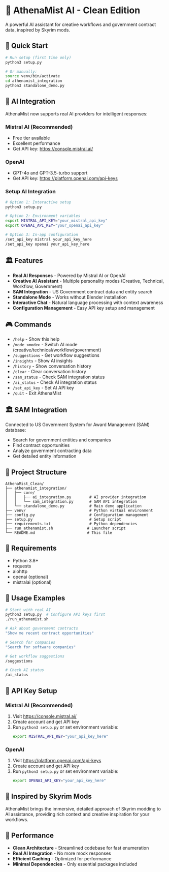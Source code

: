 # 🌟 AthenaMist AI - Clean Edition

A powerful AI assistant for creative workflows and government contract data, inspired by Skyrim mods.

## 🚀 Quick Start

```bash
# Run setup (first time only)
python3 setup.py

# Or manually:
source venv/bin/activate
cd athenamist_integration
python3 standalone_demo.py
```

## 🤖 AI Integration

AthenaMist now supports real AI providers for intelligent responses:

### **Mistral AI** (Recommended)
- Free tier available
- Excellent performance
- Get API key: https://console.mistral.ai/

### **OpenAI**
- GPT-4o and GPT-3.5-turbo support
- Get API key: https://platform.openai.com/api-keys

### **Setup AI Integration**
```bash
# Option 1: Interactive setup
python3 setup.py

# Option 2: Environment variables
export MISTRAL_API_KEY="your_mistral_api_key"
export OPENAI_API_KEY="your_openai_api_key"

# Option 3: In-app configuration
/set_api_key mistral your_api_key_here
/set_api_key openai your_api_key_here
```

## 🏛️ Features

- **Real AI Responses** - Powered by Mistral AI or OpenAI
- **Creative AI Assistant** - Multiple personality modes (Creative, Technical, Workflow, Government)
- **SAM Integration** - US Government contract data and entity search
- **Standalone Mode** - Works without Blender installation
- **Interactive Chat** - Natural language processing with context awareness
- **Configuration Management** - Easy API key setup and management

## 🎮 Commands

- `/help` - Show this help
- `/mode <mode>` - Switch AI mode (creative/technical/workflow/government)
- `/suggestions` - Get workflow suggestions
- `/insights` - Show AI insights
- `/history` - Show conversation history
- `/clear` - Clear conversation history
- `/sam_status` - Check SAM integration status
- `/ai_status` - Check AI integration status
- `/set_api_key` - Set AI API key
- `/quit` - Exit AthenaMist

## 🏛️ SAM Integration

Connected to US Government System for Award Management (SAM) database:
- Search for government entities and companies
- Find contract opportunities
- Analyze government contracting data
- Get detailed entity information

## 📁 Project Structure

```
AthenaMist_Clean/
├── athenamist_integration/
│   ├── core/
│   │   ├── ai_integration.py        # AI provider integration
│   │   └── sam_integration.py       # SAM API integration
│   └── standalone_demo.py           # Main demo application
├── venv/                            # Python virtual environment
├── config.py                        # Configuration management
├── setup.py                         # Setup script
├── requirements.txt                 # Python dependencies
├── run_athenamist.sh               # Launcher script
└── README.md                       # This file
```

## 🔧 Requirements

- Python 3.8+
- requests
- aiohttp
- openai (optional)
- mistralai (optional)

## 🎯 Usage Examples

```bash
# Start with real AI
python3 setup.py  # Configure API keys first
./run_athenamist.sh

# Ask about government contracts
"Show me recent contract opportunities"

# Search for companies
"Search for software companies"

# Get workflow suggestions
/suggestions

# Check AI status
/ai_status
```

## 🔑 API Key Setup

### Mistral AI (Recommended)
1. Visit https://console.mistral.ai/
2. Create account and get API key
3. Run `python3 setup.py` or set environment variable:
   ```bash
   export MISTRAL_API_KEY="your_api_key_here"
   ```

### OpenAI
1. Visit https://platform.openai.com/api-keys
2. Create account and get API key
3. Run `python3 setup.py` or set environment variable:
   ```bash
   export OPENAI_API_KEY="your_api_key_here"
   ```

## 🌟 Inspired by Skyrim Mods

AthenaMist brings the immersive, detailed approach of Skyrim modding to AI assistance, providing rich context and creative inspiration for your workflows.

## 🚀 Performance

- **Clean Architecture** - Streamlined codebase for fast enumeration
- **Real AI Integration** - No more mock responses
- **Efficient Caching** - Optimized for performance
- **Minimal Dependencies** - Only essential packages included 
